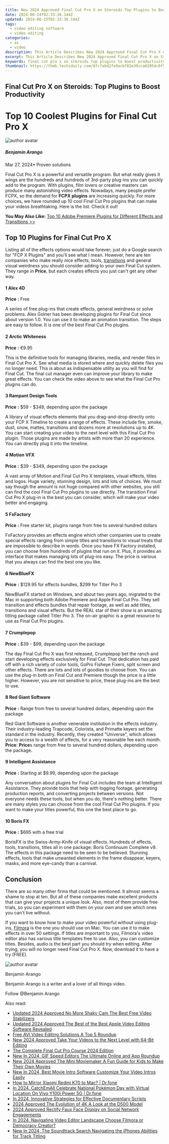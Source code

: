 ```yaml
---
title: New 2024 Approved Final Cut Pro X on Steroids Top Plugins to Boost Productivity
date: 2024-06-24T02:33:36.144Z
updated: 2024-06-25T02:33:36.144Z
tags: 
  - video editing software
  - video editing
categories: 
  - ai
  - video
description: This Article Describes New 2024 Approved Final Cut Pro X on Steroids Top Plugins to Boost Productivity
excerpt: This Article Describes New 2024 Approved Final Cut Pro X on Steroids Top Plugins to Boost Productivity
keywords: final cut pro x on steroids top plugins to boost productivity,discover the best top 10 free and paid plugins for final cut pro x editors,final cut pro x plugin problems try these solutions first,editing on steroids top 40 final cut pro x keyboard shortcuts,from beginner to pro final cut pro 2024 tutorial collection,mastering audio post production in final cut pro,fcpx power tools top 10 plugins to boost your video editing productivity
thumbnail: https://thmb.techidaily.com/07cfabd2fe9acb782e30cca8205dc0f557a2c3371dbf02532bc0633c00063d56.jpg
---
```


## Final Cut Pro X on Steroids: Top Plugins to Boost Productivity

# Top 10 Coolest Plugins for Final Cut Pro X

![author avatar](https://images.wondershare.com/filmora/article-images/benjamin-arango-author.jpg)

##### Benjamin Arango

 Mar 27, 2024• Proven solutions

Final Cut Pro X is a powerful and versatile program. But what really gives it wings are the hundreds and hundreds of 3rd-party plug-ins you can quickly add to the program. With plugins, film lovers or creative masters can produce many astonishing video effects. Nowadays, many people prefer FCPX, so the demand for **FCPX plugins** are increasing quickly. For more choices, we have rounded up 10 cool Final Cut Pro plugins that can make your videos breathtaking. Here is the list. Check it out!

**You May Also Like:** [Top 10 Adobe Premiere Plugins for Different Effects and Transitions >>](https://tools.techidaily.com/wondershare/filmora/download/)

## Top 10 Plugins for Final Cut Pro X

Listing all of the effects options would take forever; just do a Google search for "FCP X Plugins" and you'll see what I mean. However, here are ten companies who make really nice effects, tools, [transitions](https://tools.techidaily.com/wondershare/filmora/download/) and general visual weirdness you should consider adding to your own Final Cut system. They range in **Price**, but each creates effects you just can't get any other way.

#### 1 Alex 4D

**Price** **:** Free

A series of free plug-ins that create effects, general weirdness or solve problems. Alex Golner has been developing plugins for Final Cut since about version 1.0\. You can use it to make an animation transition. The steps are easy to follow. It is one of the best Final Cut Pro plugins.

#### 2 Arctic Whiteness

**Price** **:** €9.95

This is the definitive tools for managing libraries, media, and render files in Final Cut Pro X. See what media is stored where and quickly delete files you no longer need. This is about as indispensable utility as you will find for Final Cut. The final cut manager even can improve your library to make great effects. You can check the video above to see what the Final Cut Pro plugins can do.

#### 3 Rampant Design Tools

**Price** **:** $59 - $349, depending upon the package

A library of visual effects elements that you drag-and-drop directly onto your FCP X Timeline to create a range of effects. These include fire, smoke, dust, snow, mattes, transitions and dozens more at resolutions up to 4K. You can start creating your video to the next level with this Final Cut Pro plugin. Those plugins are made by artists with more than 20 experience. You can directly plug it into the timeline.

#### 4 Motion VFX

**Price** **:** $39 - $349, depending upon the package

A vast array of Motion and Final Cut Pro X templates, visual effects, titles and logos. Huge variety, stunning design, lots and lots of choices. We must say though the amount is not huge compared with other websites, you still can find the cool Final Cut Pro plugins to use directly. The transition Final Cut Pro X plug-in is the best you can consider, which will make your video better and engaging.

#### 5 FxFactory

**Price** **:** Free starter kit, plugins range from free to several hundred dollars

FxFactory provides an effects engine which other companies use to create special effects ranging from simple titles and transitions to visual treats that are impossible to describe in words. Once you have FX Factory installed, you can choose from hundreds of plugins that run on it. Plus, it provides an interface that makes managing lots of plug-ins easy. The price is various that you always can find the best one you like.

#### 6 NewBlueFX

**Price** **:** $129.95 for effects bundles, $299 for Titler Pro 3

NewBlueFX started on Windows, and about two years ago, migrated to the Mac in supporting both Adobe Premiere and Apple Final Cut Pro. They sell transition and effects bundles that repair footage, as well as add titles, transitions and visual effects. But the REAL star of their show is an amazing titling package called Titler Pro 3\. The on-air graphic is a great resource to use as Final Cut Pro plugins.

#### 7 Crumplepop

**Price** **:** $39 - $99, depending upon the package

The day Final Cut Pro X was first released, Crumplepop bet the ranch and start developing effects exclusively for Final Cut. That dedication has paid off with a rich variety of color tools, GoPro Fisheye Fixers, split screen and other effects. There are lots and lots of goodies to choose from. You can use the plug-in both on Final Cut and Premiere though the price is a little higher. However, you are not sensitive to price, these plug-ins are the best to use.

#### 8 Red Giant Software

**Price** **:** Range from free to several hundred dollars, depending upon the package

Red Giant Software is another venerable institution in the effects industry. Their industry-leading Trapcode, Colorista, and Primatte keyers set the standard in the industry. Recently, they created "Universe", which allows you to access to a wealth of effects, for a very reasonable fee each month. **Price**: **Price**s range from free to several hundred dollars, depending upon the package.

#### 9 Intelligent Assistance

**Price** **:** Starting at $9.99, depending upon the package

Any conversation about plugins for Final Cut includes the team at Intelligent Assistance. They provide tools that help with logging footage, generating production reports, and converting projects between versions. Not everyone needs these tools, but when you do, there's nothing better. There are many styles you can choose from the cool Final Cut Pro plugins. If you want to make your titles powerful, this one the best place to go.

#### 10 Boris FX

**Price** **:** $695 with a free trial

BorisFX is the Swiss-Army-Knife of visual effects. Hundreds of effects, tools, transitions, titles all in one package: Boris Continuum Complete v9\. The effects in this package need to be seen to be believed. Stunning effects, tools that make unwanted elements in the frame disappear, keyers, masks, and more eye-candy than a carnival.

## Conclusion

There are so many other firms that could be mentioned. It almost seems a shame to stop at ten. But all of these companies make excellent products that can give your projects a unique look. Also, most of them provide free trials, so you can experiment with them on your own and see which ones you can't live without.

If you want to know how to make your video powerful without using plug-ins, [Filmora](https://tools.techidaily.com/wondershare/filmora/download/) is the one you should use on Mac. You can use it to make effects in over 50 settings. If titles are important to you, Filmora's video editor also has various title templates free to use. Also, you can customize titles. Besides, audio is the best part you should try when editing. After trying, you will no longer need Final Cut Pro X. Now, download it to have a try (FREE).

![author avatar](https://images.wondershare.com/filmora/article-images/benjamin-arango-author.jpg)

Benjamin Arango

Benjamin Arango is a writer and a lover of all things video.

Follow @Benjamin Arango

<span class="atpl-alsoreadstyle">Also read:</span>
<div><ul>
<li><a href="https://video-ai-editor.techidaily.com/updated-2024-approved-no-more-shaky-cam-the-best-free-video-stabilizers/"><u>Updated 2024 Approved No More Shaky Cam The Best Free Video Stabilizers</u></a></li>
<li><a href="https://video-ai-editor.techidaily.com/updated-2024-approved-the-best-of-the-best-apple-video-editing-software-revealed/"><u>Updated 2024 Approved The Best of the Best Apple Video Editing Software Revealed</u></a></li>
<li><a href="https://video-ai-editor.techidaily.com/free-avi-video-editing-solutions-a-top-5-roundup/"><u>Free AVI Video Editing Solutions A Top 5 Roundup</u></a></li>
<li><a href="https://video-ai-editor.techidaily.com/new-2024-approved-take-your-videos-to-the-next-level-with-64-bit-editing/"><u>New 2024 Approved Take Your Videos to the Next Level with 64-Bit Editing</u></a></li>
<li><a href="https://video-ai-editor.techidaily.com/the-complete-final-cut-pro-course-2024-edition/"><u>The Complete Final Cut Pro Course 2024 Edition</u></a></li>
<li><a href="https://video-ai-editor.techidaily.com/new-in-2024-gif-speed-editors-the-ultimate-online-and-app-roundup/"><u>New In 2024, GIF Speed Editors The Ultimate Online and App Roundup</u></a></li>
<li><a href="https://video-ai-editor.techidaily.com/new-2024-approved-the-mini-moviemaker-a-fun-guide-for-kids-to-make-their-own-movies/"><u>New 2024 Approved The Mini Moviemaker A Fun Guide for Kids to Make Their Own Movies</u></a></li>
<li><a href="https://video-content-creator.techidaily.com/new-in-2024-best-movie-intro-software-customize-your-video-intros-easily/"><u>New In 2024, Best Movie Intro Software Customize Your Video Intros Easily</u></a></li>
<li><a href="https://screen-mirror.techidaily.com/how-to-mirror-xiaomi-redmi-k70-to-mac-drfone-by-drfone-android/"><u>How to Mirror Xiaomi Redmi K70 to Mac? | Dr.fone</u></a></li>
<li><a href="https://change-location.techidaily.com/in-2024-catchemall-celebrate-national-pokemon-day-with-virtual-location-on-vivo-y100i-power-5g-drfone-by-drfone-virtual-android/"><u>In 2024, CatchEmAll Celebrate National Pokémon Day with Virtual Location On Vivo Y100i Power 5G | Dr.fone</u></a></li>
<li><a href="https://some-knowledge.techidaily.com/in-2024-innovative-strategies-for-effective-documentary-scripts/"><u>In 2024, Innovative Strategies for Effective Documentary Scripts</u></a></li>
<li><a href="https://some-skills.techidaily.com/2024-approved-the-evolution-of-4k-a-look-at-the-d500-model/"><u>2024 Approved  The Evolution of 4K  A Look at the D500 Model</u></a></li>
<li><a href="https://facebook-video-files.techidaily.com/2024-approved-rectify-faux-face-display-on-social-network-engagements/"><u>2024 Approved  Rectify Faux Face Display on Social Network Engagements</u></a></li>
<li><a href="https://screen-sharing-recording.techidaily.com/in-2024-navigating-video-editor-landscape-choose-filmora-or-democracy-creator/"><u>In 2024, Navigating Video Editor Landscape  Choose Filmora or Democracy Creator?</u></a></li>
<li><a href="https://audio-editing.techidaily.com/new-in-2024-the-soundtrack-search-navigating-the-iphones-abilities-for-track-titling/"><u>New In 2024, The Soundtrack Search Navigating the iPhones Abilities for Track Titling</u></a></li>
</ul></div>

<ins class="adsbygoogle"
      style="display:block"
      data-ad-client="ca-pub-7571918770474297"
      data-ad-slot="8358498916"
      data-ad-format="auto"
      data-full-width-responsive="true"></ins>